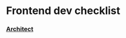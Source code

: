 # Frontend dev checklist 

 ### [Architect](https://github.com/akashuba/frontend_checklist/blob/main/architect.md)  
